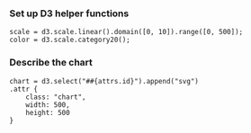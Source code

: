 ###  Set up D3 helper functions

    scale = d3.scale.linear().domain([0, 10]).range([0, 500]);
    color = d3.scale.category20();

### Describe the chart
    chart = d3.select("##{attrs.id}").append("svg")
    .attr {
        class: "chart",
        width: 500,
        height: 500
    }
